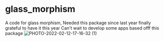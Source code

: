 # glass_morphism
 A code for glass morphism, 
Needed this package since last year finally grateful to have it this year
Can't wait to develop some apps based offf this package
![PHOTO-2022-02-12-17-16-32 (1)](https://user-images.githubusercontent.com/80987998/153720524-8ae5feb6-bc6b-4c99-a08f-0e8dafb6cfe0.jpg)
